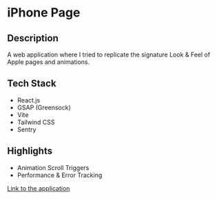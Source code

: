# iPhone Page

## Description

A web application where I tried to replicate the signature Look & Feel of Apple pages and animations.

## Tech Stack

- React.js
- GSAP (Greensock)
- Vite
- Tailwind CSS
- Sentry

## Highlights

- Animation Scroll Triggers
- Performance & Error Tracking

[Link to the application](https://apple-website-eight-beryl.vercel.app/)
